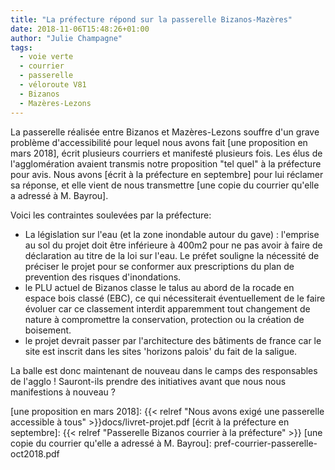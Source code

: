 ```yaml
---
title: "La préfecture répond sur la passerelle Bizanos-Mazères"
date: 2018-11-06T15:48:26+01:00
author: "Julie Champagne"
tags:
  - voie verte
  - courrier
  - passerelle
  - véloroute V81
  - Bizanos
  - Mazères-Lezons
---
```


La passerelle réalisée entre Bizanos et Mazères-Lezons souffre d'un grave 
problème d'accessibilité pour lequel nous avons fait [une proposition en mars 2018], 
écrit plusieurs courriers et manifesté plusieurs fois. Les élus de 
l'agglomération avaient transmis notre proposition "tel quel" à la préfecture
pour avis. Nous avons [écrit à la préfecture en septembre] pour lui réclamer sa 
réponse, et elle vient de nous transmettre [une copie du courrier qu'elle a adressé
à M. Bayrou].

Voici les contraintes soulevées par la préfecture:

- La législation sur l'eau (et la zone inondable autour du gave) : l'emprise au 
  sol du projet doit être inférieure à 400m2 pour ne pas avoir à faire de 
  déclaration au titre de la loi sur l'eau. Le préfet souligne la nécessité de 
  préciser le projet pour se conformer aux prescriptions du plan de prevention 
  des risques d'inondations.
- le PLU actuel de Bizanos classe le talus au abord de la rocade en espace bois 
  classé (EBC), ce qui nécessiterait éventuellement de le faire évoluer car ce 
  classement interdit apparemment tout changement de nature à compromettre la 
  conservation, protection ou la création de boisement.
- le projet devrait passer par l'architecture des bâtiments de france car le 
  site est inscrit dans les sites 'horizons palois' du fait de la saligue.

La balle est donc maintenant de nouveau dans le camps des responsables de l'agglo !
Sauront-ils prendre des initiatives avant que nous nous manifestions à 
nouveau ?

[une proposition en mars 2018]: {{< relref "Nous avons exigé une passerelle accessible à tous" >}}docs/livret-projet.pdf
[écrit à la préfecture en septembre]: {{< relref "Passerelle Bizanos courrier à la préfecture" >}}
[une copie du courrier qu'elle a adressé à M. Bayrou]: pref-courrier-passerelle-oct2018.pdf

